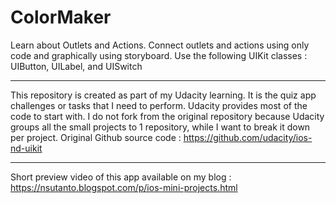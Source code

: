 # ColorMaker

Learn about Outlets and Actions. Connect outlets and actions using only code and graphically using storyboard. Use the following UIKit classes : UIButton, UILabel, and UISwitch

*****
This repository is created as part of my Udacity learning. It is the quiz app challenges or tasks that I need to perform. Udacity provides most of the code to start with. I do not fork from the original repository because Udacity groups all the small projects to 1 repository, while I want to break it down per project. Original Github source code : https://github.com/udacity/ios-nd-uikit
*****
Short preview video of this app available on my blog : https://nsutanto.blogspot.com/p/ios-mini-projects.html
